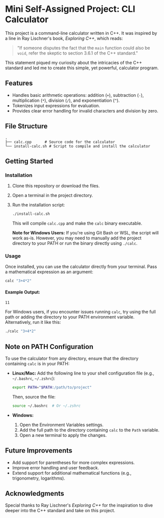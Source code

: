 # Mini Self-Assigned Project: CLI Calculator

This project is a command-line calculator written in C++. It was inspired by a line in Ray Lischner's book, *Exploring C++*, which reads:

> "If someone disputes the fact that the `main` function could also be `void`, refer the skeptic to section 3.6.1 of the C++ standard."

This statement piqued my curiosity about the intricacies of the C++ standard and led me to create this simple, yet powerful, calculator program.

## Features

- Handles basic arithmetic operations: addition (`+`), subtraction (`-`), multiplication (`*`), division (`/`), and exponentiation (`^`).
- Tokenizes input expressions for evaluation.
- Provides clear error handling for invalid characters and division by zero.

## File Structure

```
.
├── calc.cpp      # Source code for the calculator
└── install-calc.sh # Script to compile and install the calculator
```

## Getting Started

### Installation

1. Clone this repository or download the files.
2. Open a terminal in the project directory.
3. Run the installation script:
   ```bash
   ./install-calc.sh
   ```
   This will compile `calc.cpp` and make the `calc` binary executable.

   **Note for Windows Users:** If you're using Git Bash or WSL, the script will work as-is. However, you may need to manually add the project directory to your PATH or run the binary directly using `./calc`.

### Usage

Once installed, you can use the calculator directly from your terminal. Pass a mathematical expression as an argument:

```bash
calc "3+4*2"
```

#### Example Output:

```bash
11
```

For Windows users, if you encounter issues running `calc`, try using the full path or adding the directory to your PATH environment variable. Alternatively, run it like this:

```bash
./calc "3+4*2"
```

## Note on PATH Configuration

To use the calculator from any directory, ensure that the directory containing `calc` is in your PATH:

- **Linux/Mac:** Add the following line to your shell configuration file (e.g., `~/.bashrc`, `~/.zshrc`):

  ```bash
  export PATH="$PATH:/path/to/project"
  ```

  Then, source the file:

  ```bash
  source ~/.bashrc  # Or ~/.zshrc
  ```

- **Windows:**

  1. Open the Environment Variables settings.
  2. Add the full path to the directory containing `calc` to the `Path` variable.
  3. Open a new terminal to apply the changes.

## Future Improvements

- Add support for parentheses for more complex expressions.
- Improve error handling and user feedback.
- Extend support for additional mathematical functions (e.g., trigonometry, logarithms).

## Acknowledgments

Special thanks to Ray Lischner's *Exploring C++* for the inspiration to dive deeper into the C++ standard and take on this project.

